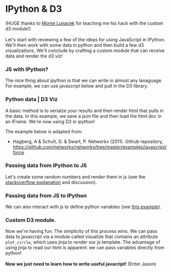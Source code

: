 # IPython & D3
(HUGE thanks to [Monte Lunacek](https://twitter.com/MonteLunacek) for
teaching me his hack with the custom d3 module!)  
<br>
Let's start with reviewing a few of the ideas for using JavaScript in IPython. We'll then work with some data in python and then build a few d3 visualizations. We'll conclude by crafting a custom module that can receive data and render the d3 viz! 

### JS with IPython?
The nice thing about ipython is that we can write in almost any lanaguage. For example, we can use javascript below and pull in the D3 library.

### Python data | D3 Viz
A basic method is to serialze your results and then render html that pulls in the data. In this example, we save a json file and then load the html doc in an IFrame. We're now using D3 in ipython!  

The example below is adapted from: 
* Hagberg, A & Schult, D. & Swart, P. Networkx (2011). Github repository, https://github.com/networkx/networkx/tree/master/examples/javascript/force

### Passing data from IPython to JS
Let's create some random numbers and render them in js (see the [stackoverflow explanation](http://stackoverflow.com/questions/26207668/how-to-use-python-defined-variables-in-javascript-code-within-ipython-notebook) and discussion).

### Passing data from JS to IPython
We can also interact with js to define python variables (see [this example](https://jakevdp.github.io/blog/2013/06/01/ipython-notebook-javascript-python-communication/)).

### Custom D3 module.
Now we're having fun. The simplicity of this process wins. We can pass data to javascript via a module called visualize that contains an attribute `plot_circle`, which uses jinja to render our js template. The advantage of using jinja to read our html is apparent: we can pass variables directly from python!  
<br>
**Now we just need to learn how to write useful javacript!**
(Enter Jason)
